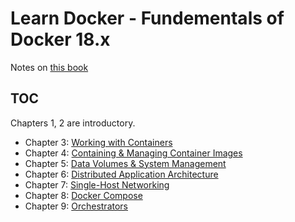 # Learn Docker - Fundementals of Docker 18.x
Notes on [this book](https://www.amazon.com/Learn-Docker-Fundamentals-containerizing-applications-ebook/dp/B07BDJT452/ref=sr_1_fkmr0_2?keywords=learn+docker+fundemantale&qid=1556452660&s=books&sr=1-2-fkmr0)

## TOC

Chapters 1, 2 are introductory.

* Chapter 3: [Working with Containers](ch3/) 
* Chapter 4: [Containing & Managing Container Images](ch4/) 
* Chapter 5: [Data Volumes & System Management](ch5/) 
* Chapter 6: [Distributed Application Architecture](ch6/) 
* Chapter 7: [Single-Host Networking](ch7/) 
* Chapter 8: [Docker Compose](ch8/) 
* Chapter 9: [Orchestrators](ch9/) 
